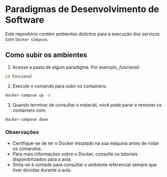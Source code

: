 # Paradigmas de Desenvolvimento de Software

Este repositório contém ambientes distintos para a execução dos serviços com `Docker Compose`.

## Como subir os ambientes

1. Acesse a pasta de algum paradigma. Por exemplo, _funcional_:

```bash
cd funcional
```

2. Execute o comando para subir os containers:

```bash
docker-compose up -d
```

3. Quando terminar de consultar o material, você pode parar e remover os containers com:

```bash
docker-compose down
```

### Observações

- Certifique-se de ter o Docker instalado na sua máquina antes de rodar os comandos.
- Para mais informações sobre o Docker, consulte os tutoriais disponibilizados para a aula.
- Sinta-se à vontade para consultar o ambiente referencial sempre que tiver dúvidas durante a aula.
